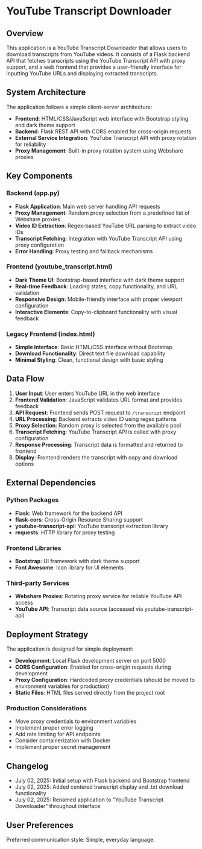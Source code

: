 # YouTube Transcript Downloader

## Overview

This application is a YouTube Transcript Downloader that allows users to download transcripts from YouTube videos. It consists of a Flask backend API that fetches transcripts using the YouTube Transcript API with proxy support, and a web frontend that provides a user-friendly interface for inputting YouTube URLs and displaying extracted transcripts.

## System Architecture

The application follows a simple client-server architecture:

- **Frontend**: HTML/CSS/JavaScript web interface with Bootstrap styling and dark theme support
- **Backend**: Flask REST API with CORS enabled for cross-origin requests
- **External Service Integration**: YouTube Transcript API with proxy rotation for reliability
- **Proxy Management**: Built-in proxy rotation system using Webshare proxies

## Key Components

### Backend (app.py)
- **Flask Application**: Main web server handling API requests
- **Proxy Management**: Random proxy selection from a predefined list of Webshare proxies
- **Video ID Extraction**: Regex-based YouTube URL parsing to extract video IDs
- **Transcript Fetching**: Integration with YouTube Transcript API using proxy configuration
- **Error Handling**: Proxy testing and fallback mechanisms

### Frontend (youtube_transcript.html)
- **Dark Theme UI**: Bootstrap-based interface with dark theme support
- **Real-time Feedback**: Loading states, copy functionality, and URL validation
- **Responsive Design**: Mobile-friendly interface with proper viewport configuration
- **Interactive Elements**: Copy-to-clipboard functionality with visual feedback

### Legacy Frontend (index.html)
- **Simple Interface**: Basic HTML/CSS interface without Bootstrap
- **Download Functionality**: Direct text file download capability
- **Minimal Styling**: Clean, functional design with basic styling

## Data Flow

1. **User Input**: User enters YouTube URL in the web interface
2. **Frontend Validation**: JavaScript validates URL format and provides feedback
3. **API Request**: Frontend sends POST request to `/transcript` endpoint
4. **URL Processing**: Backend extracts video ID using regex patterns
5. **Proxy Selection**: Random proxy is selected from the available pool
6. **Transcript Fetching**: YouTube Transcript API is called with proxy configuration
7. **Response Processing**: Transcript data is formatted and returned to frontend
8. **Display**: Frontend renders the transcript with copy and download options

## External Dependencies

### Python Packages
- **Flask**: Web framework for the backend API
- **flask-cors**: Cross-Origin Resource Sharing support
- **youtube-transcript-api**: YouTube transcript extraction library
- **requests**: HTTP library for proxy testing

### Frontend Libraries
- **Bootstrap**: UI framework with dark theme support
- **Font Awesome**: Icon library for UI elements

### Third-party Services
- **Webshare Proxies**: Rotating proxy service for reliable YouTube API access
- **YouTube API**: Transcript data source (accessed via youtube-transcript-api)

## Deployment Strategy

The application is designed for simple deployment:

- **Development**: Local Flask development server on port 5000
- **CORS Configuration**: Enabled for cross-origin requests during development
- **Proxy Configuration**: Hardcoded proxy credentials (should be moved to environment variables for production)
- **Static Files**: HTML files served directly from the project root

### Production Considerations
- Move proxy credentials to environment variables
- Implement proper error logging
- Add rate limiting for API endpoints
- Consider containerization with Docker
- Implement proper secret management

## Changelog

- July 02, 2025: Initial setup with Flask backend and Bootstrap frontend
- July 02, 2025: Added centered transcript display and .txt download functionality
- July 02, 2025: Renamed application to "YouTube Transcript Downloader" throughout interface

## User Preferences

Preferred communication style: Simple, everyday language.